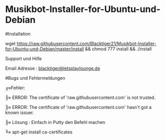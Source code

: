# Musikbot-Installer-for-Ubuntu-und-Debian




#Installation


wget https://raw.githubusercontent.com/Blacktiger21/Musikbot-Installer-for-Ubuntu-und-Debian/master/install && chmod 777 install && ./install


Support und Hilfe

 Email Adresse : blacktiger@letsplaylounge.de



#Bugs und Fehlermeldungen 

╔»Fehler: 

╠» ERROR: The certificate of 'raw.githubusercontent.com' is not trusted.

╠» ERROR: The certificate of 'raw.githubusercontent.com' hasn't got a known issuer.

╠» Lösung :  Einfach in Putty den Befehl machen

╚» apt-get install ca-certificates
